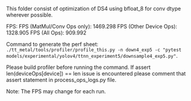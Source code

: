 This folder consist of optimization of DS4 using bfloat_8 for conv dtype wherever possible.

FPS:
FPS (MatMul/Conv Ops only): 1469.298
FPS (Other Device Ops): 1328.905
FPS (All Ops): 909.992

Command to generate the perf sheet: `./tt_metal/tools/profiler/profile_this.py -n down4_exp5 -c "pytest models/experimental/yolov4/ttnn_experiment5/downsample4_exp5.py"`.

Please build profiler before running the command.
If assert len(deviceOps[device]) == len issue is encountered please comment that assert statement in process_ops_logs.py file.

Note: The FPS may change for each run.
